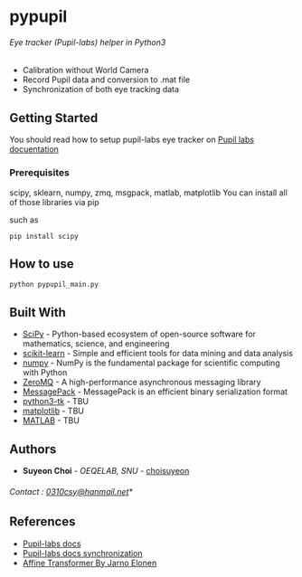 # pypupil
###### Eye tracker (Pupil-labs) helper in Python3
- Calibration without World Camera
- Record Pupil data and conversion to .mat file
- Synchronization of both eye tracking data

## Getting Started
You should read how to setup pupil-labs eye tracker on [Pupil labs docuentation](https://docs.pupil-labs.com/#developer-setup)


### Prerequisites
scipy, sklearn, numpy, zmq, msgpack, matlab, matplotlib
You can install all of those libraries via pip

such as
```
pip install scipy
```


## How to use
```
python pypupil_main.py
```

## Built With

* [SciPy](https://www.scipy.org/) - Python-based ecosystem of open-source software for mathematics, science, and engineering
* [scikit-learn](https://maven.apache.org/) - Simple and efficient tools for data mining and data analysis
* [numpy](https://scikit-learn.org/) - NumPy is the fundamental package for scientific computing with Python
* [ZeroMQ](https://zeromq.org/) - A high-performance asynchronous messaging library
* [MessagePack](https://msgpack.org/) - MessagePack is an efficient binary serialization format
* [python3-tk](#) - TBU
* [matplotlib](#) - TBU
* [MATLAB](#) - TBU

## Authors

* **Suyeon Choi** - *OEQELAB, SNU* - [choisuyeon](https://github.com/choisuyeon)
###### Contact : 0310csy@hanmail.net*

## References
- [Pupil-labs docs](https://docs.pupil-labs.com/#developer-docs)
- [Pupil-labs docs synchronization](https://docs.pupil-labs.com/#multi-camera-synchronization)
- [Affine Transformer By Jarno Elonen](https://elonen.iki.fi/code/misc-notes/affine-fit/)
